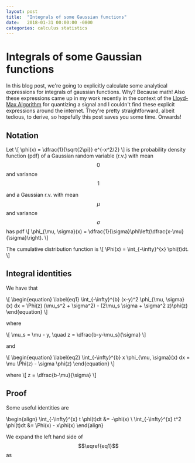 ```yaml
---
layout: post
title:  "Integrals of some Gaussian functions"
date:   2018-01-31 00:00:00 -0800
categories: calculus statistics
---
```


# Integrals of some Gaussian functions
In this blog post, we're going to explicitly calculate some analytical expressions for integrals of gaussian functions. Why? Because math! Also these expressions came up in my work recently in the context of the [Lloyd-Max Algorithm](https://en.wikipedia.org/wiki/Quantization_(signal_processing)#Neglecting_the_entropy_constraint:_Lloyd%E2%80%93Max_quantization) for quantizing a signal and I couldn't find these explicit expressions around the internet. They're pretty straightforward, albeit tedious, to derive, so hopefully this post saves you some time. Onwards!

## Notation
Let 
\\[
\phi(x) = \dfrac{1}{\sqrt{2\pi}} e^{-x^2/2}
\\]
is the probability density function (pdf) of a Gaussian random variable (r.v.) with mean $$0$$ and variance $$1$$ 

and a Gaussian r.v. with mean $$\mu$$ and variance $$\sigma$$ has pdf 
\\[
\phi_{\mu, \sigma}(x) = \dfrac{1}{\sigma}\phi\left(\dfrac{x-\mu}{\sigma}\right).
\\]

The cumulative distribution function is 
\\[
\Phi(x) = \int_{-\infty}^{x} \phi(t)dt.
\\]

## Integral identities 

We have that

\\[
\begin{equation}
\label{eq1}
\int_{-\infty}^{b} (x-y)^2 \phi_{\mu, \sigma}(x) dx = \Phi(z) (\mu_s^2 + \sigma^2) - (2\mu_s \sigma + \sigma^2 z)\phi(z)
\end{equation}
\\]

where 

\\[
\mu_s = \mu - y, \quad z = \dfrac{b-y-\mu_s}{\sigma}
\\]

and 

\\[
\begin{equation}
\label{eq2}
\int_{-\infty}^{b} x \phi_{\mu, \sigma}(x) dx = \mu \Phi(z) - \sigma \phi(z)
\end{equation}
\\]

where 
\\[
    z = \dfrac{b-\mu}{\sigma}
\\]


## Proof

Some useful identities are 

\begin{align}
\int_{-\infty}^{x} t \phi(t)dt &= -\phi(x) \\
\int_{-\infty}^{x} t^2 \phi(t)dt &= \Phi(x) - x\phi(x)
\end{align}


We expand the left hand side of $$\eqref{eq1}$$ as 
